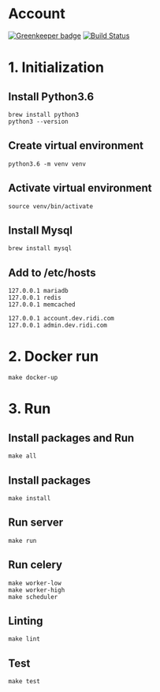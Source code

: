 # Account

[![Greenkeeper badge](https://badges.greenkeeper.io/ridi/account.svg)](https://greenkeeper.io/)
[![Build Status](https://travis-ci.org/ridi/account.svg?branch=master)](https://travis-ci.org/ridi/account)

# 1. Initialization

## Install Python3.6
```
brew install python3
python3 --version
```

## Create virtual environment
```
python3.6 -m venv venv
```

## Activate virtual environment
```
source venv/bin/activate
```
## Install Mysql
```
brew install mysql
```

## Add to /etc/hosts
```
127.0.0.1 mariadb 
127.0.0.1 redis
127.0.0.1 memcached

127.0.0.1 account.dev.ridi.com
127.0.0.1 admin.dev.ridi.com
```

# 2. Docker run
```
make docker-up
```


# 3. Run

## Install packages and Run
```
make all
```

## Install packages
```
make install
```

## Run server
```
make run
```

## Run celery
```
make worker-low
make worker-high
make scheduler
```

## Linting
```
make lint
```

## Test
```
make test
``` 
